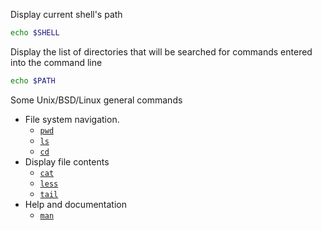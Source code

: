 Display current shell's path
```bash
echo $SHELL
```
Display the list of directories that will be searched for commands entered into the command line
```bash
echo $PATH
```
Some Unix/BSD/Linux general commands
- File system navigation.
  - [`pwd`](/pwd) 
  - [`ls`](/ls) 
  - [`cd`](/cd) 
- Display file contents
  - [`cat`](/cat)
  - [`less`](/less)
  - [`tail`](/tail)
- Help and documentation
  - [`man`](/man)
